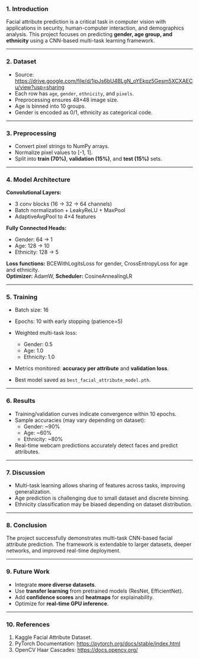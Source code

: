 ### **1. Introduction**
Facial attribute prediction is a critical task in computer vision with applications in security, human-computer interaction, and demographics analysis. This project focuses on predicting **gender, age group, and ethnicity** using a CNN-based multi-task learning framework.

---

### **2. Dataset**
- Source: https://drive.google.com/file/d/1ipJs6bU4BLgN_oYEkpz5Gesm5XCXAECu/view?usp=sharing 
- Each row has `age`, `gender`, `ethnicity`, and `pixels`.  
- Preprocessing ensures 48×48 image size.  
- Age is binned into 10 groups.  
- Gender is encoded as 0/1, ethnicity as categorical code.  

---

### **3. Preprocessing**
- Convert pixel strings to NumPy arrays.
- Normalize pixel values to [-1, 1].  
- Split into **train (70%)**, **validation (15%)**, and **test (15%)** sets.  

---

### **4. Model Architecture**
**Convolutional Layers:**
- 3 conv blocks (16 → 32 → 64 channels)  
- Batch normalization + LeakyReLU + MaxPool  
- AdaptiveAvgPool to 4×4 features  

**Fully Connected Heads:**
- Gender: 64 → 1  
- Age: 128 → 10  
- Ethnicity: 128 → 5  

**Loss functions:** BCEWithLogitsLoss for gender, CrossEntropyLoss for age and ethnicity.  
**Optimizer:** AdamW, **Scheduler:** CosineAnnealingLR  

---

### **5. Training**
- Batch size: 16  
- Epochs: 10 with early stopping (patience=5)  
- Weighted multi-task loss:
  - Gender: 0.5  
  - Age: 1.0  
  - Ethnicity: 1.0  

- Metrics monitored: **accuracy per attribute** and **validation loss**.  
- Best model saved as `best_facial_attribute_model.pth`.  

---

### **6. Results**
- Training/validation curves indicate convergence within 10 epochs.  
- Sample accuracies (may vary depending on dataset):
  - Gender: ~90%  
  - Age: ~60%  
  - Ethnicity: ~80%  
- Real-time webcam predictions accurately detect faces and predict attributes.  

---

### **7. Discussion**
- Multi-task learning allows sharing of features across tasks, improving generalization.  
- Age prediction is challenging due to small dataset and discrete binning.  
- Ethnicity classification may be biased depending on dataset distribution.  

---

### **8. Conclusion**
The project successfully demonstrates multi-task CNN-based facial attribute prediction. The framework is extendable to larger datasets, deeper networks, and improved real-time deployment.

---

### **9. Future Work**
- Integrate **more diverse datasets**.  
- Use **transfer learning** from pretrained models (ResNet, EfficientNet).  
- Add **confidence scores** and **heatmaps** for explainability.  
- Optimize for **real-time GPU inference**.  

---

### **10. References**
1. Kaggle Facial Attribute Dataset.  
2. PyTorch Documentation: https://pytorch.org/docs/stable/index.html  
3. OpenCV Haar Cascades: https://docs.opencv.org/  

